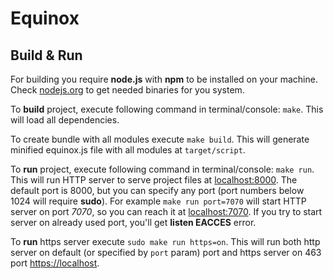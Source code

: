 # Equinox

## Build & Run

For building you require **node.js** with **npm** to be installed on your machine. Check [nodejs.org](http://nodejs.org/download/) to get needed binaries for you system.

To **build** project, execute following command in terminal/console: `make`. This will load all dependencies.

To create bundle with all modules execute `make build`. This will generate minified equinox.js file with all modules at `target/script`.

To **run** project, execute following command in terminal/console: `make run`. This will run HTTP server to serve project files at [localhost:8000](http://localhost:8000/). The default port is 8000, but you can specify any port (port numbers below 1024 will require **sudo**). For example `make run port=7070` will start HTTP server on port *7070*, so you can reach it at [localhost:7070](http://localhost:7070/). If you try to start server on already used port, you'll get **listen EACCES** error.

To **run** https server execute `sudo make run https=on`. This will run both http server on default (or specified by `port` param) port and https server on 463 port [https://localhost](https://localhost/). 